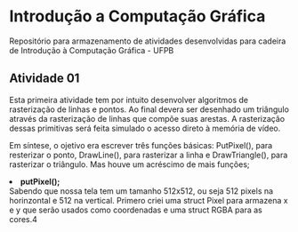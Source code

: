 # Introdução a Computação Gráfica
Repositório para armazenamento de atividades desenvolvidas para cadeira de Introdução à Computação Gráfica - UFPB


<h2>Atividade 01 </h2>
  Esta primeira atividade tem por intuito desenvolver algoritmos de rasterização de linhas e pontos. Ao final devera ser desenhado um triângulo através da rasterização de linhas que compõe suas arestas.
  A rasterização dessas primitivas será feita simulado o acesso direto à memória de vídeo.

Em síntese, o ojetivo era escrever três funções básicas: PutPixel(), para resterizar o ponto, DrawLine(), para rasterizar a linha e DrawTriangle(), para rasterizar o triângulo. Mas houve um acréscimo de mais funções;

<li><b>putPixel();</b></li>
  Sabendo que nossa tela tem um tamanho 512x512, ou seja 512 pixels na horinzontal e 512 na vertical.
  Primero criei uma struct Pixel para armazena x e y que serão usados como coordenadas e uma struct RGBA para as cores.4
  
  <image str = "https://github.com/LukasHenrique/Introducao_a_Computcao_Grafica-2019.4/blob/master/img/CoordenadasCores.png">

